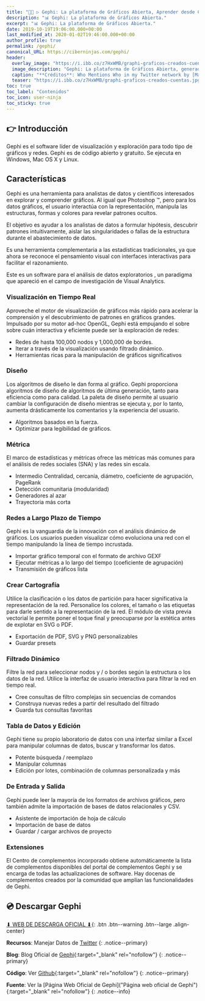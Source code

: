 ```yaml
---
title: "👩‍🔧 ▷ Gephi: La plataforma de Gráficos Abierta, Aprender desde Cero"
description: "📊 Gephi: La plataforma de Gráficos Abierta."
excerpt: "📊 Gephi: La plataforma de Gráficos Abierta."
date: 2019-10-19T19:06:00.000+00:00
last_modified_at: 2020-01-02T19:46:00.000+00:00
author_profile: true
permalink: /gephi/
canonical_URL: https://ciberninjas.com/gephi/
header:
  overlay_image: "https://i.ibb.co/z7HxWMB/graphi-graficos-creados-cuentas.jpg"
  image_description: "Gephi: La plataforma de Gráficos Abierta, generador de sitios estáticos | Ciberninjas"
  caption: "**Créditos**: Who Mentions Who in my Twitter network by [Matt Biddulph](https://www.flickr.com/photos/mbiddulph/)] in [Flickr](https://flic.kr/p/cAT173). [Licencia](https://creativecommons.org/licenses/by/2.0/)"
  teaser: "https://i.ibb.co/z7HxWMB/graphi-graficos-creados-cuentas.jpg"
toc: true
toc_label: "Contenidos"
toc_icon: user-ninja
toc_sticky: true
---
```


## 👉 Introducción

Gephi es el software líder de visualización y exploración para todo tipo de gráficos y redes. Gephi es de código abierto y gratuito. Se ejecuta en Windows, Mac OS X y Linux.

## Características

Gephi es una herramienta para analistas de datos y científicos interesados ​​en explorar y comprender gráficos. Al igual que Photoshop ™, pero para los datos gráficos, el usuario interactúa con la representación, manipula las estructuras, formas y colores para revelar patrones ocultos.

El objetivo es ayudar a los analistas de datos a formular hipótesis, descubrir patrones intuitivamente, aislar las singularidades o fallas de la estructura durante el abastecimiento de datos.

Es una herramienta complementaria a las estadísticas tradicionales, ya que ahora se reconoce el pensamiento visual con interfaces interactivas para facilitar el razonamiento.

Este es un software para el análisis de datos exploratorios , un paradigma que apareció en el campo de investigación de Visual Analytics.

### Visualización en Tiempo Real

Aproveche el motor de visualización de gráficos más rápido para acelerar la comprensión y el descubrimiento de patrones en gráficos grandes. Impulsado por su motor ad-hoc OpenGL, Gephi está empujando el sobre sobre cuán interactiva y eficiente puede ser la exploración de redes:

* Redes de hasta 100,000 nodos y 1,000,000 de bordes.
* Iterar a través de la visualización usando filtrado dinámico.
* Herramientas ricas para la manipulación de gráficos significativos

### Diseño

Los algoritmos de diseño le dan forma al gráfico. Gephi proporciona algoritmos de diseño de algoritmos de última generación, tanto para eficiencia como para calidad. La paleta de diseño permite al usuario cambiar la configuración de diseño mientras se ejecuta y, por lo tanto, aumenta drásticamente los comentarios y la experiencia del usuario.

* Algoritmos basados ​​en la fuerza.
* Optimizar para legibilidad de gráficos.

### Métrica

El marco de estadísticas y métricas ofrece las métricas más comunes para el análisis de redes sociales (SNA) y las redes sin escala.

* Intermedio Centralidad, cercanía, diámetro, coeficiente de agrupación, PageRank
* Detección comunitaria (modularidad)
* Generadores al azar
* Trayectoria más corta

### Redes a Largo Plazo de Tiempo

Gephi es la vanguardia de la innovación con el análisis dinámico de gráficos. Los usuarios pueden visualizar cómo evoluciona una red con el tiempo manipulando la línea de tiempo incrustada.

* Importar gráfico temporal con el formato de archivo GEXF
* Ejecutar métricas a lo largo del tiempo (coeficiente de agrupación)
* Transmisión de gráficos lista

### Crear Cartografía

Utilice la clasificación o los datos de partición para hacer significativa la representación de la red. Personalice los colores, el tamaño o las etiquetas para darle sentido a la representación de la red. El módulo de vista previa vectorial le permite poner el toque final y preocuparse por la estética antes de explotar en SVG o PDF.

* Exportación de PDF, SVG y PNG personalizables
* Guardar presets

### Filtrado Dinámico

Filtre la red para seleccionar nodos y / o bordes según la estructura o los datos de la red. Utilice la interfaz de usuario interactiva para filtrar la red en tiempo real.

* Cree consultas de filtro complejas sin secuencias de comandos
* Construya nuevas redes a partir del resultado del filtrado
* Guarda tus consultas favoritas

### Tabla de Datos y Edición

Gephi tiene su propio laboratorio de datos con una interfaz similar a Excel para manipular columnas de datos, buscar y transformar los datos.

* Potente búsqueda / reemplazo
* Manipular columnas
* Edición por lotes, combinación de columnas personalizada y más

### De Entrada y Salida

Gephi puede leer la mayoría de los formatos de archivos gráficos, pero también admite la importación de bases de datos relacionales y CSV.

* Asistente de importación de hoja de cálculo
* Importación de base de datos
* Guardar / cargar archivos de proyecto

### Extensiones

El Centro de complementos incorporado obtiene automáticamente la lista de complementos disponibles del portal de complementos Gephi y se encarga de todas las actualizaciones de software. Hay docenas de complementos creados por la comunidad que amplían las funcionalidades de Gephi.

## 💿 Descargar Gephi

[⬇ WEB DE DESCARGA OFICIAL ⬇](https://gephi.org/users/download/ "Página de Descarga de las Varias Versiones de Gephi desde la Web Oficial"){: .btn .btn--warning .btn--large .align-center}

**Recursos**: Manejar Datos de [Twitter](/twitter/)
{: .notice--primary}

**Blog**: Blog Oficial de [Gephi](https://gephi.wordpress.com/ "Blog oficial de las noticias y actualizaciones de Gephi"){:target="_blank" rel="nofollow"}
{: .notice--primary}

**Código**: Ver [Github](https://github.com/gephi/gephi#gephi---the-open-graph-viz-platform "Ver el código fuente dentro del proyecto de Github"){:target="_blank" rel="nofollow"}
{: .notice--primary}

**Fuente**: Ver la [Página Web Oficial de Gephi]("Página web oficial de Gephi"){:target="_blank" rel="nofollow"}
{: .notice--info}
